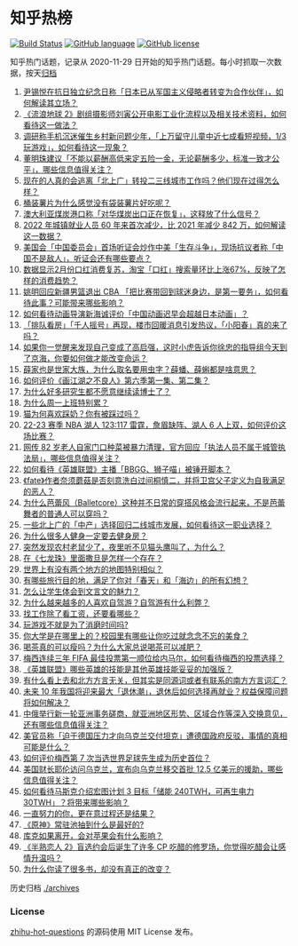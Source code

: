 # 知乎热榜
[![Build Status](https://github.com/ToWeLong/zhihu-hot-questions/workflows/CI/badge.svg)](https://github.com/ToWeLong/zhihu-hot-questions/actions)
[![GitHub language](https://img.shields.io/badge/language-golang-orange.svg)](https://golang.org/)
[![GitHub license](https://img.shields.io/github/license/ToWeLong/zhihu-hot-questions)](https://github.com/ToWeLong/zhihu-hot-questions/blob/main/LICENSE)

知乎热门话题，记录从 2020-11-29 日开始的知乎热门话题。每小时抓取一次数据，按天[归档](./archives)

<!-- BEGIN -->

1. [尹锡悦在抗日独立纪念日称「日本已从军国主义侵略者转变为合作伙伴」，如何解读其立场？](https://www.zhihu.com/question/586923529)
1. [《流浪地球 2》剧组摄影师刘寅公开电影工业化流程以及相关技术资料，如何看待这一做法？](https://www.zhihu.com/question/587032038)
1. [调研称手机沉迷催生乡村新问题少年，「上万留守儿童中近七成看短视频，1/3 玩游戏」，如何看待这一现象？](https://www.zhihu.com/question/586663166)
1. [董明珠建议「不能以薪酬高低来定五险一金，无论薪酬多少，标准一致才公平」，哪些信息值得关注？](https://www.zhihu.com/question/587068629)
1. [现在的人真的会逃离「北上广」转投二三线城市工作吗？他们现在过得怎么样？](https://www.zhihu.com/question/19592298)
1. [桶装薯片为什么感觉没有袋装薯片好吃呢？](https://www.zhihu.com/question/34146931)
1. [澳大利亚煤炭港口称「对华煤炭出口正在恢复」，这释放了什么信号？](https://www.zhihu.com/question/586503672)
1. [2022 年城镇就业人员 60 年来首次减少，比 2021 年减少 842 万，如何解读这一数据？](https://www.zhihu.com/question/586898525)
1. [美国会「中国委员会」首场听证会炒作中美「生存斗争」，现场抗议者称「中国不是敌人」，听证会还有哪些要点？](https://www.zhihu.com/question/586922668)
1. [数据显示2月份口红消费复苏，淘宝「口红」搜索量环比上涨67%，反映了怎样的消费趋势？](https://www.zhihu.com/question/586894214)
1. [姚明回应新疆男篮退出 CBA 「把比赛带回到球迷身边，是第一要务」，如何看待此事？可能带来哪些影响？](https://www.zhihu.com/question/586945687)
1. [如何看待动画导演新海诚评价「中国动画迟早会超越日本动画」？](https://www.zhihu.com/question/586547636)
1. [「排队看房」「千人摇号」再现，楼市回暖消息引发热议，「小阳春」真的来了吗？](https://www.zhihu.com/question/586867389)
1. [如果你一觉醒来发现自己变成了高启强，这时小虎告诉你徐忠的指导组今天到了京海，你要如何做才能改变命运？](https://www.zhihu.com/question/586688652)
1. [薛家也是世家大族，为什么取名要用虫字？薛蟠、薛蝌都是啥意思？](https://www.zhihu.com/question/586630140)
1. [如何评价《画江湖之不良人》第六季第一集、第二集？](https://www.zhihu.com/question/587069555)
1. [为什么好多研究生都不愿意继续读博士了？](https://www.zhihu.com/question/575717530)
1. [为什么周一上班特别累？](https://www.zhihu.com/question/48861254)
1. [猫为何喜欢踩奶？你有被踩过吗？](https://www.zhihu.com/question/586424539)
1. [22-23 赛季 NBA 湖人 123:117 雷霆，詹眉缺阵、湖人 6 人上双，如何评价这场比赛？](https://www.zhihu.com/question/587067965)
1. [网传 82 岁老人自家门口种菜被暴力清理，官方回应「执法人员不属于城管执法局」，哪些信息值得关注？](https://www.zhihu.com/question/586907131)
1. [如何看待《英雄联盟》主播「BBGG、狮子喵」被锤开脚本？](https://www.zhihu.com/question/586774109)
1. [《fate》作者奈须蘑菇是否刻意洗白过间桐慎二，并将卫宫父子定义为自我满足的恶人？](https://www.zhihu.com/question/284752748)
1. [为什么芭蕾风（Balletcore）这种并不日常的穿搭风格会流行起来，不是芭蕾舞者的普通人可以穿吗？](https://www.zhihu.com/question/577093822)
1. [一些北上广的「中产」选择回归二线城市发展，如何看待这一职业选择？](https://www.zhihu.com/question/586737045)
1. [为什么很多人健身一定要去健身房？](https://www.zhihu.com/question/580247677)
1. [突然发现农村老鼠少了，夜里听不见猫头鹰叫了，为什么？](https://www.zhihu.com/question/565244381)
1. [在《七龙珠》里面撒旦是怎样一个存在？](https://www.zhihu.com/question/35408827)
1. [世界上有没有两个地方的地图特别相似？](https://www.zhihu.com/question/370622883)
1. [有哪些旅行目的地，满足了你对「春天」和「海边」的所有幻想？](https://www.zhihu.com/question/586681413)
1. [怎么让学生体会到文言文的魅力？](https://www.zhihu.com/question/586197009)
1. [为什么越来越多的人喜欢自驾游？自驾游有什么利弊？](https://www.zhihu.com/question/583113703)
1. [找工作除了看工资，还要看哪些？](https://www.zhihu.com/question/578094172)
1. [玩游戏不就是为了消磨时间吗?](https://www.zhihu.com/question/586750429)
1. [你大学是在哪里上的？校园里有哪些让你吃过就念念不忘的美食？](https://www.zhihu.com/question/585715391)
1. [喝茶真的可以瘦吗？为什么大家总说喝茶可以减肥？](https://www.zhihu.com/question/585692256)
1. [梅西连续三年 FIFA 最佳投票第一顺位给内马尔，如何看待梅西的投票选择？](https://www.zhihu.com/question/586721079)
1. [《英雄联盟》哪些英雄的技能是其他英雄技能妥妥的加强版？](https://www.zhihu.com/question/584427026)
1. [有什么看上去和北方方言无关，但其实是同源词或者有联系的南方方言词汇？](https://www.zhihu.com/question/586376085)
1. [未来 10 年我国将迎来最大「退休潮」，退休后如何选择再就业？权益保障问题将如何解决？](https://www.zhihu.com/question/586464860)
1. [中俄举行新一轮亚洲事务磋商，就亚洲地区形势、区域合作等深入交换意见，还有哪些信息值得关注？](https://www.zhihu.com/question/586676492)
1. [美官员称「迫于德国压力才向乌克兰交付坦克」遭德国政府反驳，事情的真相可能是什么？](https://www.zhihu.com/question/586681783)
1. [如何评价梅西第 7 次当选世界足球先生成为历史首位？](https://www.zhihu.com/question/586670146)
1. [美国财长耶伦访问乌克兰，宣布向乌克兰移交首批 12.5 亿美元的援助，哪些信息值得关注？](https://www.zhihu.com/question/586659704)
1. [如何看待马斯克介绍宏图计划 3 目标「储能 240TWH，可再生电力 30TWH」？将带来哪些影响？](https://www.zhihu.com/question/587062468)
1. [一直努力的你，更在意过程还是结果？](https://www.zhihu.com/question/586612787)
1. [《原神》常驻池抽到什么是最好的?](https://www.zhihu.com/question/534315520)
1. [库克如果离开，会对苹果会有什么影响？](https://www.zhihu.com/question/586191583)
1. [《半熟恋人 2》盲选约会后诞生了许多 CP 吃醋的修罗场，你觉得吃醋会让感情升温吗？](https://www.zhihu.com/question/586777093)
1. [为什么你读了很多书，却没有真正的改变？](https://www.zhihu.com/question/586832971)

<!-- END -->

历史归档 [./archives](./archives)


### License
[zhihu-hot-questions](https://github.com/towelong/zhihu-hot-questions) 的源码使用 MIT License 发布。